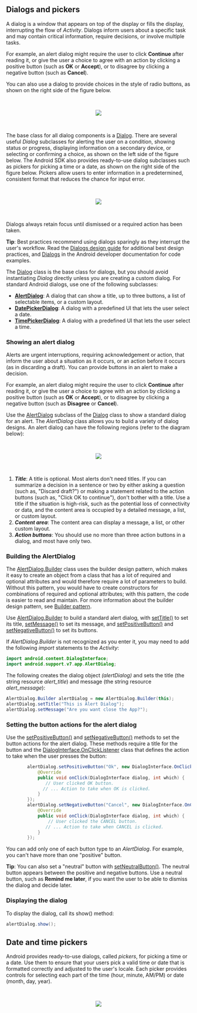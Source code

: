 ## Dialogs and pickers

A dialog is a window that appears on top of the display or fills the display, interrupting the flow of _Activity_. Dialogs inform users about a specific task and may contain critical information, require decisions, or involve multiple tasks.

For example, an alert dialog might require the user to click **Continue** after reading it, or give the user a choice to agree with an action by clicking a positive button (such as **OK** or **Accept**), or to disagree by clicking a negative button (such as **Cancel**).

You can also use a dialog to provide choices in the style of radio buttons, as shown on the right side of the figure below.

<br>
<p align="center">
<img  src="https://github.com/saisankar12/document/blob/master/saisankar_concept_images/dg_alerts_simple_dialog_composite.png">
</p>
<br>


The base class for all dialog components is a [Dialog](https://developer.android.com/reference/android/app/Dialog.html). There are several useful _Dialog_ subclasses for alerting the user on a condition, showing status or progress, displaying information on a secondary device, or selecting or confirming a choice, as shown on the left side of the figure below. The Android SDK also provides ready-to-use dialog subclasses such as pickers for picking a time or a date, as shown on the right side of the figure below. Pickers allow users to enter information in a predetermined, consistent format that reduces the chance for input error.

<br>
<p align="center">
<img  src="https://github.com/saisankar12/document/blob/master/saisankar_concept_images/dg_confirmation_and_picker_dialogs_composite.png">
</p>
<br>

Dialogs always retain focus until dismissed or a required action has been taken.

**Tip**: Best practices recommend using dialogs sparingly as they interrupt the user's workflow. Read the [Dialogs design guide](https://material.io/components/dialogs#usage) for additional best design practices, and [Dialogs](https://developer.android.com/guide/topics/ui/dialogs.html) in the Android developer documentation for code examples.

The [Dialog](https://developer.android.com/reference/android/app/Dialog.html) class is the base class for dialogs, but you should avoid instantiating _Dialog_ directly unless you are creating a custom dialog. For standard Android dialogs, use one of the following subclasses:

* **[AlertDialog](https://developer.android.com/reference/android/app/AlertDialog.html)**: A dialog that can show a title, up to three buttons, a list of selectable items, or a custom layout.
* **[DatePickerDialog](https://developer.android.com/reference/android/app/DatePickerDialog.html)**: A dialog with a predefined UI that lets the user select a date.
* **[TimePickerDialog](https://developer.android.com/reference/android/app/TimePickerDialog.html)**: A dialog with a predefined UI that lets the user select a time.

### Showing an alert dialog

Alerts are urgent interruptions, requiring acknowledgement or action, that inform the user about a situation as it occurs, or an action before it occurs (as in discarding a draft). You can provide buttons in an alert to make a decision. 

For example, an alert dialog might require the user to click **Continue** after reading it, or give the user a choice to agree with an action by clicking a positive button (such as **OK** or **Accept**), or to disagree by clicking a negative button (such as **Disagree** or **Cancel**).

Use the [AlertDialog](https://developer.android.com/reference/android/app/AlertDialog.html) subclass of the [Dialog](https://developer.android.com/reference/android/app/Dialog.html) class to show a standard dialog for an alert. The _AlertDialog_ class allows you to build a variety of dialog designs. An alert dialog can have the following regions (refer to the diagram below):


<br>
<p align="center">
<img  src="https://github.com/saisankar12/document/blob/master/saisankar_concept_images/alertdialog_output.jpg">
</p>
<br>

1. **_Title_**: A title is optional. Most alerts don't need titles. If you can summarize a decision in a sentence or two by either asking a question (such as, "Discard draft?") or making a statement related to the action buttons (such as, "Click OK to continue"), don't bother with a title. Use a title if the situation is high-risk, such as the potential loss of connectivity or data, and the content area is occupied by a detailed message, a list, or custom layout.
2. **_Content area_**: The content area can display a message, a list, or other custom layout.
3. **_Action buttons_**: You should use no more than three action buttons in a dialog, and most have only two.

### Building the AlertDialog

The [AlertDialog.Builder](https://developer.android.com/reference/android/app/AlertDialog.Builder.html) class uses the builder design pattern, which makes it easy to create an object from a class that has a lot of required and optional attributes and would therefore require a lot of parameters to build. Without this pattern, you would have to create constructors for combinations of required and optional attributes; with this pattern, the code is easier to read and maintain. For more information about the builder design pattern, see [Builder pattern](https://en.wikipedia.org/wiki/Builder_pattern).

Use [AlertDialog.Builder](https://developer.android.com/reference/android/app/AlertDialog.Builder.html) to build a standard alert dialog, with [setTitle()](https://developer.android.com/reference/android/app/AlertDialog.Builder.html#setTitle(int)) to set its title, [setMessage()](https://developer.android.com/reference/android/app/AlertDialog.Builder.html#setMessage(int)) to set its message, and [setPositiveButton()](https://developer.android.com/reference/android/app/AlertDialog.Builder.html#setPositiveButton(int,%20android.content.DialogInterface.OnClickListener)) and [setNegativeButton()](https://developer.android.com/reference/android/app/AlertDialog.Builder.html#setNegativeButton(int,%20android.content.DialogInterface.OnClickListener)) to set its buttons.

If _AlertDialog.Builder_ is not recognized as you enter it, you may need to add the following _import_ statements to the _Activity_:

```java
import android.content.DialogInterface;
import android.support.v7.app.AlertDialog;
```

The following creates the dialog object _(alertDialog)_ and sets the title (the string resource _alert_title_) and message (the string resource _alert_message_):

```java
AlertDialog.Builder alertDialog = new AlertDialog.Builder(this);
alertDialog.setTitle("This is Alert Dialog");
alertDialog.setMessage("Are you want close the App?");
```

### Setting the button actions for the alert dialog

Use the [setPositiveButton()](https://developer.android.com/reference/android/app/AlertDialog.Builder.html#setPositiveButton(int,%20android.content.DialogInterface.OnClickListener)) and [setNegativeButton()](https://developer.android.com/reference/android/app/AlertDialog.Builder.html#setNegativeButton(int,%20android.content.DialogInterface.OnClickListener)) methods to set the button actions for the alert dialog. These methods require a title for the button and the [DialogInterface.OnClickListener](https://developer.android.com/reference/android/content/DialogInterface.OnClickListener.html) class that defines the action to take when the user presses the button:

```java
        alertDialog.setPositiveButton("Ok", new DialogInterface.OnClickListener() {
            @Override
            public void onClick(DialogInterface dialog, int which) {
               // User clicked OK button.
              // ... Action to take when OK is clicked.
            }
        });
        alertDialog.setNegativeButton("Cancel", new DialogInterface.OnClickListener() {
            @Override
            public void onClick(DialogInterface dialog, int which) {
                // User clicked the CANCEL button.
               // ... Action to take when CANCEL is clicked.
            }
        });
```

You can add only one of each button type to an _AlertDialog_. For example, you can't have more than one "positive" button.

**Tip**: You can also set a "neutral" button with [setNeutralButton()](https://developer.android.com/reference/android/app/AlertDialog.Builder.html#setNeutralButton(int,%20android.content.DialogInterface.OnClickListener)). The neutral button appears between the positive and negative buttons. Use a neutral button, such as **Remind me later**, if you want the user to be able to dismiss the dialog and decide later.

### Displaying the dialog

To display the dialog, call its show() method:

```java
alertDialog.show();
```

## Date and time pickers

Android provides ready-to-use dialogs, called _pickers_, for picking a time or a date. Use them to ensure that your users pick a valid time or date that is formatted correctly and adjusted to the user's locale. Each picker provides controls for selecting each part of the time (hour, minute, AM/PM) or date (month, day, year).

<br>
<p align="center">
<img  src="https://github.com/saisankar12/document/blob/master/saisankar_concept_images/pickers_output.png">
</p>
<br>

